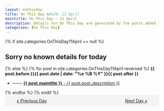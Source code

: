 ```yaml
---
layout: onthisday
title: On This Day &#124; 11 April
maintitle: On This Day — 11 April
description: Details for On This Day are generated by the posts added to the website so the content is subject to changes/updates over time.
categories: [On This Day]
---
```


{% if site.categories.OnThisDay11April == null %}
<h2>Sorry no known details for today</h2>
{% else %}
{% for post in site.categories.OnThisDay11April reversed %}
<strong>{{ post.before }}{{ post.date | date: "%e %B %Y" }}{{ post.after }}</strong>
<ul>
<li> ——: <a class="{{ post.class }}" href="{{ post.url }}"><strong>{{ post.maintitle }}</strong> - {{ post.post_description }}</a></li>
</ul>
{% endfor %}
{% endif %}
<br />
<div style="background-color: #f3f3f3; padding: 10px; border-radius: 5px; text-align: center; display: flex; justify-content: space-evenly;">
<a href="/onthisday/04/04-10">« Previous Day</a>
<span style="visibility:hidden;">[ Visit Leap Year February 29 ]</span>
<a href="/onthisday/04/04-12">Next Day »</a>
</div>
